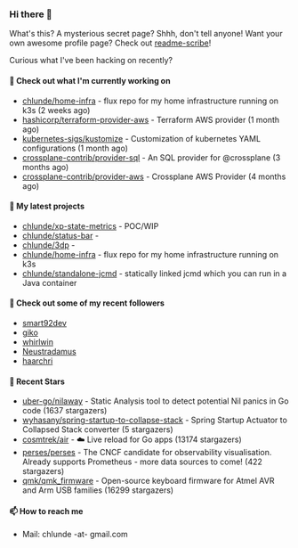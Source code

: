 ### Hi there 👋

What's this? A mysterious secret page? Shhh, don't tell anyone!
Want your own awesome profile page? Check out [readme-scribe](https://github.com/muesli/readme-scribe)!

Curious what I've been hacking on recently?

#### 👷 Check out what I'm currently working on

- [chlunde/home-infra](https://github.com/chlunde/home-infra) - flux repo for my home infrastructure running on k3s  (2 weeks ago)
- [hashicorp/terraform-provider-aws](https://github.com/hashicorp/terraform-provider-aws) - Terraform AWS provider (1 month ago)
- [kubernetes-sigs/kustomize](https://github.com/kubernetes-sigs/kustomize) - Customization of kubernetes YAML configurations (1 month ago)
- [crossplane-contrib/provider-sql](https://github.com/crossplane-contrib/provider-sql) - An SQL provider for @crossplane (3 months ago)
- [crossplane-contrib/provider-aws](https://github.com/crossplane-contrib/provider-aws) - Crossplane AWS Provider (4 months ago)

#### 🌱 My latest projects

- [chlunde/xp-state-metrics](https://github.com/chlunde/xp-state-metrics) - POC/WIP
- [chlunde/status-bar](https://github.com/chlunde/status-bar) - 
- [chlunde/3dp](https://github.com/chlunde/3dp) - 
- [chlunde/home-infra](https://github.com/chlunde/home-infra) - flux repo for my home infrastructure running on k3s 
- [chlunde/standalone-jcmd](https://github.com/chlunde/standalone-jcmd) - statically linked jcmd which you can run in a Java container



#### 👯 Check out some of my recent followers

- [smart92dev](https://github.com/smart92dev)
- [giko](https://github.com/giko)
- [whirlwin](https://github.com/whirlwin)
- [Neustradamus](https://github.com/Neustradamus)
- [haarchri](https://github.com/haarchri)

#### 🌟 Recent Stars

- [uber-go/nilaway](https://github.com/uber-go/nilaway) - Static Analysis tool to detect potential Nil panics in Go code (1637 stargazers)
- [wyhasany/spring-startup-to-collapse-stack](https://github.com/wyhasany/spring-startup-to-collapse-stack) - Spring Startup Actuator to Collapsed Stack converter (5 stargazers)
- [cosmtrek/air](https://github.com/cosmtrek/air) - ☁️ Live reload for Go apps (13174 stargazers)
- [perses/perses](https://github.com/perses/perses) - The CNCF candidate for observability visualisation. Already supports Prometheus - more data sources to come! (422 stargazers)
- [qmk/qmk_firmware](https://github.com/qmk/qmk_firmware) - Open-source keyboard firmware for Atmel AVR and Arm USB families (16299 stargazers)

#### 📫 How to reach me

- Mail: chlunde -at- gmail.com
